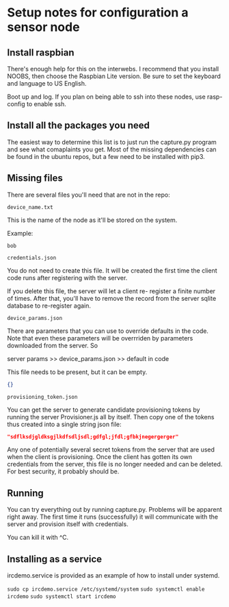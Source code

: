 # Setup notes for configuration a sensor node

## Install raspbian

There's enough help for this on the interwebs. I recommend
that you install NOOBS, then choose the Raspbian Lite version.
Be sure to set the keyboard and language to US English.

Boot up and log. If you plan on being able to ssh into these
nodes, use rasp-config to enable ssh.

## Install all the packages you need

The easiest way to determine this list is to just run the 
capture.py program and see what comaplaints you get. Most 
of the missing dependencies can be found in the ubuntu repos,
but a few need to be installed with pip3.

## Missing files

There are several files you'll need that are not in the repo:

`device_name.txt`

This is the name of the node as it'll be stored on the system.

Example:
```
bob
```

`credentials.json`

You do not need to create this file. It will be created 
the first time the client code runs after registering with
the server.

If you delete this file, the server will let a client re-
register a finite number of times. After that, you'll have to 
remove the record from the server sqlite database to re-register again.

`device_params.json`

There are parameters that you can use to override defaults 
in the code. Note that even these parameters will be overrriden
by parameters downloaded from the server. So

server params >> device_params.json >> default in code

This file needs to be present, but it can be empty.
```json
{}
```


`provisioning_token.json`

You can get the server to generate candidate provisioning tokens
by running the server Provisioner.js all by itself. Then copy one
of the tokens thus created into a single string json file:

```json
"sdflksdjgldksgjlkdfsdljsdl;gdfgl;jfdl;gfbkjnegergerger"
```

Any one of potentially several secret tokens from the server that are used
when the client is provisioning. Once the client has gotten its own 
credentials from the server, this file is no longer needed and can be
deleted. For best security, it probably should be.

## Running

You can try everything out by running capture.py. Problems 
will be apparent right away. The first time it runs (successfully)
it will communicate with the server and provision itself with
credentials.

You can kill it with ^C.

## Installing as a service

ircdemo.service is provided as an example of how to install
under systemd.

`sudo cp ircdemo.service /etc/systemd/system`
`sudo systemctl enable ircdemo`
`sudo systemctl start ircdemo`

